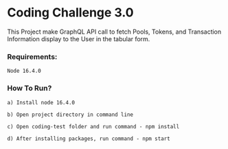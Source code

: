 # Coding Challenge 3.0
This Project make GraphQL API call to fetch Pools, Tokens, and Transaction Information display to the User in the tabular  form.

### Requirements:
    Node 16.4.0
### How To Run?
    a) Install node 16.4.0

    b) Open project directory in command line

    c) Open coding-test folder and run command - npm install

    d) After installing packages, run command - npm start